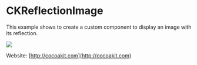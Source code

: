 CKReflectionImage
============
This example shows to create a custom component to display an image with its reflection.

![](http://cocoakit.com/wp-content/uploads/2011/11/CKReflectioImage-mini.png)

Website: [http://cocoakit.com](http://cocoakit.com)
